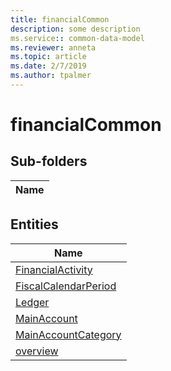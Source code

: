 ```yaml
---
title: financialCommon
description: some description
ms.service:: common-data-model
ms.reviewer: anneta
ms.topic: article
ms.date: 2/7/2019
ms.author: tpalmer
---
```


# financialCommon

## Sub-folders

|Name|
|---|



## Entities

|Name|
|---|
|[FinancialActivity](FinancialActivity.md)|
|[FiscalCalendarPeriod](FiscalCalendarPeriod.md)|
|[Ledger](Ledger.md)|
|[MainAccount](MainAccount.md)|
|[MainAccountCategory](MainAccountCategory.md)|
|[overview](overview.md)|
